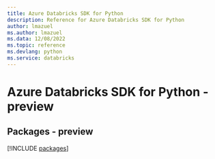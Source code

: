 ```yaml
---
title: Azure Databricks SDK for Python
description: Reference for Azure Databricks SDK for Python
author: lmazuel
ms.author: lmazuel
ms.data: 12/08/2022
ms.topic: reference
ms.devlang: python
ms.service: databricks
---
```

# Azure Databricks SDK for Python - preview
## Packages - preview
[!INCLUDE [packages](databricks-index.md)]